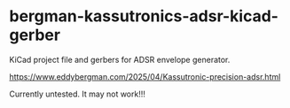 # bergman-kassutronics-adsr-kicad-gerber

KiCad project file and gerbers for ADSR envelope generator. 

https://www.eddybergman.com/2025/04/Kassutronic-precision-adsr.html

Currently untested. It may not work!!!
